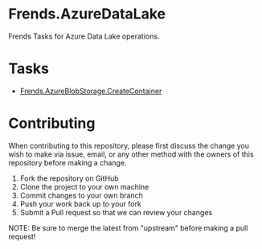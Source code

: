 # Frends.AzureDataLake

Frends Tasks for Azure Data Lake operations.

# Tasks

- [Frends.AzureBlobStorage.CreateContainer](Frends.AzureBlobStorage.CreateContainer/README.md)

# Contributing
When contributing to this repository, please first discuss the change you wish to make via issue, email, or any other method with the owners of this repository before making a change.

1. Fork the repository on GitHub
2. Clone the project to your own machine
3. Commit changes to your own branch
4. Push your work back up to your fork
5. Submit a Pull request so that we can review your changes

NOTE: Be sure to merge the latest from "upstream" before making a pull request!
